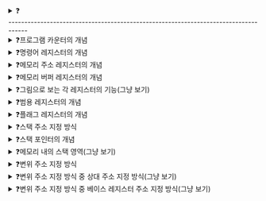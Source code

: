 <details>
<summary>❓</summary>

>""

</details>
------------------------------------------------------------------------------------

<details>
<summary>❓프로그램 카운터의 개념</summary>

>"program counter는 메모리에서 읽어들일 명령어의 주소를 저장한다. 명령어 포인터라고 불리기도 함."

</details>

<details>
<summary>❓명령어 레지스터의 개념</summary>

>"Instruction Register;IR, 방금 메모리에서 읽어들인 명령어를 저장하는 레지스터이다."

</details>

<details>
<summary>❓메모리 주소 레지스터의 개념</summary>

>"메모리의 주소를 저장하는 레지스터이다. 주소 버스로 주고받을 값이 거친다."

</details>

<details>
<summary>❓메모리 버퍼 레지스터의 개념</summary>

>"메모리와 주고받을 값(데이터와 명령어)를 저장하는 레지스터이다. 데이터 버스로 주고받을 값이 거친다."

</details>

<details>
<summary>❓그림으로 보는 각 레지스터의 기능(그냥 보기)</summary>

>"![image](https://github.com/user-attachments/assets/c874397a-997c-4e06-acd9-4eee73ddfe1e)
![image](https://github.com/user-attachments/assets/0d65c8b6-bf05-4fd7-baf0-e31855fe6d03)
![image](https://github.com/user-attachments/assets/bb0b43ca-4b30-48fa-9bed-42a5ead898c5)
![image](https://github.com/user-attachments/assets/b7a3b075-f8d1-4c4e-8ed9-0e1c0d37b500)
![image](https://github.com/user-attachments/assets/cd1683ee-1d64-44c7-85a4-643c4dfd3108)
"

</details>

<details>
<summary>❓범용 레지스터의 개념</summary>

>"다양하고 일반적인 상황에서 자유롭게 사용할 수 있는 레지스터(데이터와 주소를 모두 저장할 수 있다.)"

</details>

<details>
<summary>❓플래그 레지스터의 개념</summary>

>"연산 결과 또는 CPU 상태에 대한 부가적인 정보를 저장하는 레지스터이다."

</details>

<details>
<summary>❓스택 주소 지정 방식</summary>

>"스택과 스택 포인터를 이용해서 주소를 지정하는 방식이다."

</details>

<details>
<summary>❓스택 포인터의 개념</summary>

>"스택의 꼭대기를 가리키는 레지스터를 말한다."
![image](https://github.com/user-attachments/assets/81c7664e-5c73-462a-9ce8-00e66c846f94)

</details>

<details>
<summary>❓메모리 내의 스택 영역(그냥 보기)</summary>

>"메모리 내의 스택처럼 사용하기로 암묵적으로 약속된 영역 ![image](https://github.com/user-attachments/assets/11980e3a-6a1c-47ed-88c7-bd0f7ee9a160)
"

</details>

<details>
<summary>❓변위 주소 지정 방식</summary>

>"오퍼랜드 필드의 값(변위)과 특정 레지스터의 값을 더해서 유효 주소를 얻어내는 주소 지정 방식"
![image](https://github.com/user-attachments/assets/c9ffbb1a-112f-4a7c-89da-611e96565291)
![image](https://github.com/user-attachments/assets/1c049b1d-f594-49a1-bcf6-7a855b7c66ac)

</details>

<details>
<summary>❓변위 주소 지정 방식 중 상대 주소 지정 방식(그냥 보기)</summary>

>"오퍼랜드와 프로그램 카운터 값을 더해서 유효 주소를 얻는 방식"
![image](https://github.com/user-attachments/assets/5db07281-91d2-4dbe-9d4d-d6598c281dc4)

</details>

<details>
<summary>❓변위 주소 지정 방식 중 베이스 레지스터 주소 지정 방식(그냥 보기)</summary>

>"오퍼랜드와 베이스 레지스터(기준 주소)의 값을 더해서 유효 주소를 얻는 방식"
![image](https://github.com/user-attachments/assets/b49f9250-fad1-4406-90c7-4e3e42f7fa7c)

</details>
